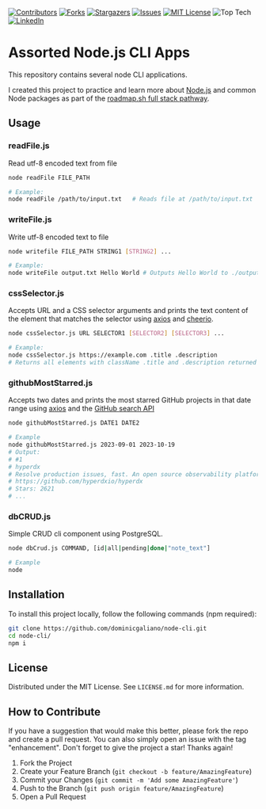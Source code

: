 [![Contributors][contributors-shield]][contributors-url]
[![Forks][forks-shield]][forks-url]
[![Stargazers][stars-shield]][stars-url]
[![Issues][issues-shield]][issues-url]
[![MIT License][license-shield]][license-url]
![Top Tech][tech-shield]
[![LinkedIn][linkedin-shield]][linkedin-url]

# Assorted Node.js CLI Apps

This repository contains several node CLI applications.

I created this project to practice and learn more about [Node.js](https://nodejs.org/en) and common Node packages as part of the [roadmap.sh full stack pathway](https://roadmap.sh/full-stack).

## Usage

### readFile.js

Read utf-8 encoded text from file

```sh
node readFile FILE_PATH

# Example:
node readFile /path/to/input.txt   # Reads file at /path/to/input.txt
```

### writeFile.js

Write utf-8 encoded text to file

```sh
node writefile FILE_PATH STRING1 [STRING2] ...

# Example:
node writeFile output.txt Hello World # Outputs Hello World to ./output.txt

```

### cssSelector.js

Accepts URL and a CSS selector arguments and prints the text content of the element that matches the selector using [axios](https://axios-http.com/) and [cheerio](https://cheerio.js.org/).

```sh
node cssSelector.js URL SELECTOR1 [SELECTOR2] [SELECTOR3] ...

# Example:
node cssSelector.js https://example.com .title .description
# Returns all elements with className .title and .description returned by http://example.com
```

### githubMostStarred.js

Accepts two dates and prints the most starred GitHub projects in that date range using [axios](https://axios-http.com/) and the [GitHub search API](https://docs.github.com/en/free-pro-team@latest/rest/search/search)

```sh
node githubMostStarred.js DATE1 DATE2

# Example
node githubMostStarred.js 2023-09-01 2023-10-19
# Output:
# #1
# hyperdx
# Resolve production issues, fast. An open source observability platform unifying session replays, logs, metrics, traces and errors.
# https://github.com/hyperdxio/hyperdx
# Stars: 2621
# ...
```

### dbCRUD.js

Simple CRUD cli component using PostgreSQL.

```sh
node dbCrud.js COMMAND, [id|all|pending|done|"note_text"]

# Example
node
```

## Installation

To install this project locally, follow the following commands (npm required):

```sh
git clone https://github.com/dominicgaliano/node-cli.git
cd node-cli/
npm i
```

## License

Distributed under the MIT License. See `LICENSE.md` for more information.

## How to Contribute

If you have a suggestion that would make this better, please fork the repo and create a pull request. You can also simply open an issue with the tag "enhancement".
Don't forget to give the project a star! Thanks again!

1. Fork the Project
2. Create your Feature Branch (`git checkout -b feature/AmazingFeature`)
3. Commit your Changes (`git commit -m 'Add some AmazingFeature'`)
4. Push to the Branch (`git push origin feature/AmazingFeature`)
5. Open a Pull Request

[contributors-shield]: https://img.shields.io/github/contributors/dominicgaliano/node-cli.svg?style=for-the-badge
[contributors-url]: https://github.com/dominicgaliano/node-cli/graphs/contributors
[forks-shield]: https://img.shields.io/github/forks/dominicgaliano/node-cli.svg?style=for-the-badge
[forks-url]: https://github.com/dominicgaliano/node-cli/network/members
[stars-shield]: https://img.shields.io/github/stars/dominicgaliano/node-cli.svg?style=for-the-badge
[stars-url]: https://github.com/dominicgaliano/node-cli/stargazers
[issues-shield]: https://img.shields.io/github/issues/dominicgaliano/node-cli.svg?style=for-the-badge
[issues-url]: https://github.com/dominicgaliano/node-cli/issues
[license-shield]: https://img.shields.io/github/license/dominicgaliano/node-cli.svg?style=for-the-badge
[license-url]: https://github.com/dominicgaliano/node-cli/blob/master/LICENSE.txt
[linkedin-shield]: https://img.shields.io/badge/-LinkedIn-black.svg?style=for-the-badge&logo=linkedin&colorB=555
[linkedin-url]: https://linkedin.com/in/dominic-galiano
[tech-shield]: https://img.shields.io/github/languages/top/dominicgaliano/node-cli.svg?style=for-the-badge
[github-status-shield]: https://img.shields.io/github/actions/workflow/status/dominicgaliano/node-cli/main.yml.svg?style=for-the-badge
